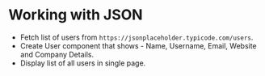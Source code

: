 # Working with JSON

-   Fetch list of users from `https://jsonplaceholder.typicode.com/users`.
-   Create User component that shows - Name, Username, Email, Website and Company Details.
-   Display list of all users in single page.
